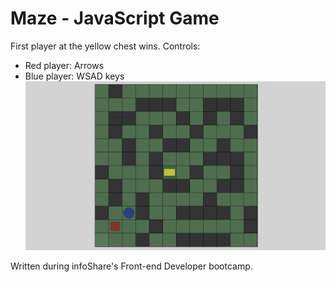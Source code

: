 # Maze - JavaScript Game
First player at the yellow chest wins.
Controls:
* Red player: Arrows
* Blue player: WSAD keys
![Maze game screenshot](./maze/screenshot.png)

Written during infoShare's Front-end Developer bootcamp. 

